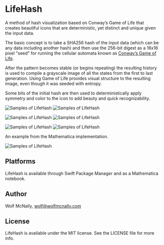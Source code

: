 # LifeHash

A method of hash visualization based on Conway’s Game of Life that creates beautiful icons that are deterministic, yet distinct and unique given the input data.

The basic concept is to take a SHA256 hash of the input data (which can be any data including another hash) and then use the 256-bit digest as a 16x16 pixel "seed" for running the cellular automata known as [Conway’s Game of Life](https://en.wikipedia.org/wiki/Conway's_Game_of_Life).

After the pattern becomes stable (or begins repeating) the resulting history is used to compile a grayscale image of all the states from the first to last generation. Using Game of Life provides visual structure to the resulting image, even though it was seeded with entropy.

Some bits of the initial hash are then used to deterministically apply symmetry and color to the icon to add beauty and quick recognizability.

![Samples of LifeHash](Art/Samples-0.jpg?raw=true "Samples 0") ![Samples of LifeHash](Art/Samples-856.jpg?raw=true "Samples 856")

![Samples of LifeHash](Art/Sample-88.jpg?raw=true "Sample 88") ![Samples of LifeHash](Art/Sample-229.jpg?raw=true "Sample 229")

![Samples of LifeHash](Art/Sample-526.jpg?raw=true "Sample 526") ![Samples of LifeHash](Art/Sample-799.jpg?raw=true "Sample 799")

An example from the Mathematica implementation.

![Samples of LifeHash](Art/Samples-0-Mathematica.jpg?raw=true "Samples 0") 

## Platforms

LifeHash is available through Swift Package Manager and as a Mathematica notebook.

## Author

Wolf McNally, wolf@wolfmcnally.com

## License

LifeHash is available under the MIT license. See the LICENSE file for more info.
